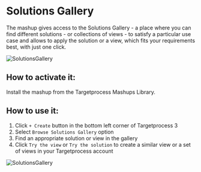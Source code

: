 # Solutions Gallery

The mashup gives access to the Solutions Gallery - a place where you can find different solutions - or collections of views - to satisfy a particular use case and allows to apply the solution or a view, which fits your requirements best, with just one click.

![SolutionsGallery](https://github.com/TargetProcess/TP3MashupLibrary/raw/master/Solutions%20Gallery/readme1.png)

## How to activate it:

Install the mashup from the Targetprocess Mashups Library.

## How to use it:

1.  Click `+ Create` button in the bottom left corner of Targetprocess 3
2.  Select `Browse Solutions Gallery` option
3.  Find an appropriate solution or view in the gallery
4.  Click `Try the view` or `Try the solution` to create a similar view or a set of views in your Targetprocess account

![SolutionsGallery](https://github.com/TargetProcess/TP3MashupLibrary/raw/master/Solutions%20Gallery/readme2.png)

